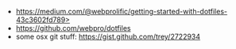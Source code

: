- https://medium.com/@webprolific/getting-started-with-dotfiles-43c3602fd789>
- https://github.com/webpro/dotfiles
- some osx git stuff: https://gist.github.com/trey/2722934
